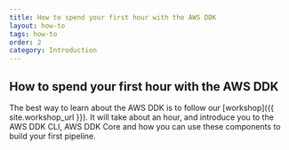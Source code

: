 ```yaml
---
title: How to spend your first hour with the AWS DDK
layout: how-to
tags: how-to
order: 2
category: Introduction
---
```


## How to spend your first hour with the AWS DDK
The best way to learn about the AWS DDK is to follow our [workshop]({{ site.workshop_url }}).  It will take about an hour, and introduce you to the AWS DDK CLI, AWS DDK Core and how you can use these components to build your first pipeline.